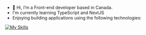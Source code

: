 - 👋 Hi, I’m a Front-end developer based in Canada. 
- I'm currently learning TypeScript and NextJS 
- Enjoying building applications using the following technologies:

[![My Skills](https://skillicons.dev/icons?i=js,html,css,express,git,github,nextjs,postman,react,redux,tailwind,vscode)](https://skillicons.dev)
